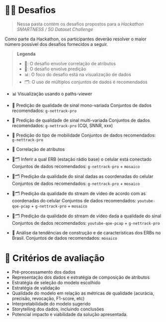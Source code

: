 # 🏋️‍♂️ Desafios
> Nessa pasta contém os desafios propostos para a _Hackathon SMARTNESS / 5G Dataset Challenge_

Como parte da Hackathon, os participantes deverão resolver o maior número possível dos desafios fornecidos a seguir.

> **Legenda**
> - 🤝: O desafio envolve correlação de atributos
> - 🔮: O desafio envolve predição
> - 📊: O foco do desafio está na visualização de dados
> - 🗂️: O uso de múltiplos conjuntos de dados é recomendados

- 📊 Visualização usando o paths-viewer

- 🔮 Predição de qualidade de sinal mono-variada
    Conjuntos de dados recomendados: `g-nettrack-pro`

- 🔮 Predição de qualidade de sinal multi-variada
    Conjuntos de dados recomendados: `g-nettrack-pro`
    (CQI, SNNR, xxx)

- 🔮 Predição do tipo de mobilidade
    Conjuntos de dados recomendados: `g-nettrack-pro`

- 🤝 Correlação de atributos

- 🔮🗂️ Inferir a qual ERB (estação rádio base) o celular está conectado
    Conjuntos de dados recomendados: `g-nettrack-pro` + `mosaico`

- 🔮🗂️ Predição da qualidade do sinal dadas as coordenadas do celular
    Conjuntos de dados recomendados: `g-nettrack-pro` + `mosaico`

- 🔮🗂️ Predição da qualidade do stream de vídeo de acordo com as coordenadas do celular
    Conjuntos de dados recomendados: `youtube-qoe-pcap` + `g-nettrack-pro` + `mosaico`

- 🔮🗂️ Predição da qualidade do stream de vídeo dada a qualidade do sinal
    Conjuntos de dados recomendados: `youtube-qoe-pcap` + `g-nettrack-pro`

- 🤝 Análise da tendências de construção e de características dos ERBs no Brasil. 
    Conjuntos de dados recomendados: `mosaico`


# 🤔 Critérios de avaliação

- Pré-processamento dos dados
- Representação dos dados e estratégia de composição de atributos
- Estratégia de seleção do modelo escolhido
- Estratégia de validação
- Qualidade do modelo em relação as métricas de qualidade (acurácia, precisão, revocação, F1-score, etc)
- Interpretabilidade do modelo sugerido
- Storytelling dos dados, incluindo conclusões
- Potencial impacto e viabilidade da solução apresentada.
